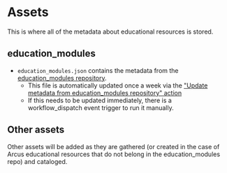 # Assets

This is where all of the metadata about educational resources is stored. 

## education_modules 
- `education_modules.json` contains the metadata from the [education_modules repository](https://github.com/arcus/education_modules). 
    - This file is automatically updated once a week via the ["Update metadata from education_modules repository" action](https://github.com/arcus/module_discovery/actions/workflows/update_module_data.yml)
    - If this needs to be updated immediately, there is a workflow_dispatch event trigger to run it manually.

## Other assets

Other assets will be added as they are gathered (or created in the case of Arcus educational resources that do not belong in the education_modules repo) and cataloged. 